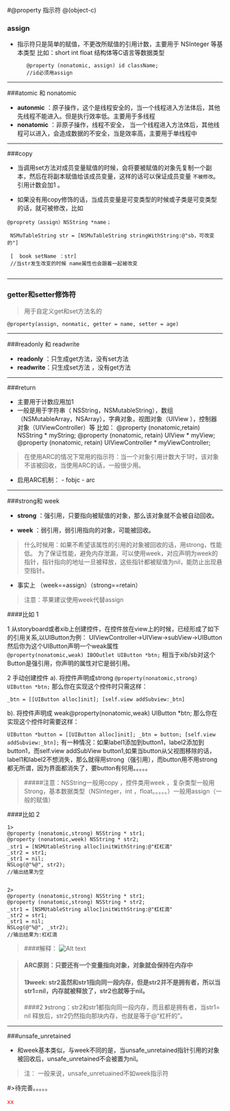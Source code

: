#@property 指示符
@(object-c)

###  assign
- 指示符只是简单的赋值，不更改所赋值的引用计数，主要用于 NSInteger 等基本类型
 比如：short    int   float  结构体等C语言等数据类型
    ```
       @property (nonatomic, assign) id className;
       //id必须用assign
 
    ```
 
------------------------
###atomic 和 nonatomic

- **autonmic**  ：原子操作，这个是线程安全的，当一个线程进入方法体后，其他先线程不能进入。但是执行效率低。主要用于多线程
-  **nonatomic** ：非原子操作，线程不安全， 当一个线程进入方法体后，其他线程可以进入，会造成数据的不安全，当是效率高，主要用于单线程中
- ------------------------------
###copy
- 当调用set方法对成员变量赋值的时候，会将要被赋值的对象先复制一个副本，然后在将副本赋值给该成员变量，这样的话可以保证成员变量 `不被修改`。引用计数会加1 。

- 如果没有用copy修饰的话，当成员变量是可变类型的时候或子类是可变类型的话，就可被修改，比如
 ```
 @proprety（assign）NSString *name；
  
  NSMuTableString str = [NSMuTableString stringWithString:@"sb，可改变的"]
  
  [  book setName ：str]
  //当str发生改变的时候 name属性也会跟着一起被改变
  
   ```
 
-------------------------------------

### getter和setter修饰符

> 用于自定义get和set方法名的

``` @property(assign, nonmatic, getter = name, setter = age)  ```

----------------------
###readonly 和 readwrite
-  **readonly** ：只生成get方法，没有set方法
-  **readwrite**：只生成set方法 ，没有get方法

------------------------
###return
- 主要用于计数应用加1
- 一般是用于字符串（ NSString，NSMutableString），数组（NSMutableArray，NSArray），字典对象，视图对象（UIView ），控制器对象（UIViewController）等 
比如： 
@property (nonatomic,retain) NSString * myString; 
@property (nonatomic, retain) UIView * myView; 
@property (nonatomic, retain) UIViewController * myViewController; 
>在使用ARC的情况下常用的指示符：当一个对象引用计数大于1时，该对象不该被回收，当使用ARC的话，一般很少用。
- 启用ARC机制：  - fobjc - arc

-------------------------------------
###strong和 week
-  **strong** ：强引用，只要指向被赋值的对象，那么该对象就不会被自动回收。


-   **week** ：弱引用，弱引用指向的对象，可能被回收。

>什么时候用：如果不希望该属性的引用的对象被回收的话，用strong，性能低。
>为了保证性能，避免内存泄漏，可以使用week，对应声明为week的指针，指针指向的地址一旦被释放，这些指针都被赋值为nil，能防止出现悬空指针。



- 事实上 （week==assign）（strong==retain）

>注意：苹果建议使用week代替assign

####比如 1


1  从storyboard或者xib上创建控件，在控件放在view上的时候，已经形成了如下的引用关系,以UIButton为例：
UIViewController->UIView->subView->UIButton然后你为这个UIButton声明一个weak属性  
`@property(nonatomic,weak) IBOOutlet UIButton *btn;`
相当于xib/sb对这个Button是强引用，你声明的属性对它是弱引用。

2 手动创建控件
a). 将控件声明成strong
`@property(nonatomic,strong) UIButton *btn;`
那么你在实现这个控件时只需这样：

`
_btn = [[UIButton alloc]init];
[self.view addSubview:_btn]
`

b). 将控件声明成
weak@property(nonatomic,weak) UIButton *btn;
那么你在实现这个控件时需要这样：


`
UIButton *button = [[UIButton alloc]init];
_btn = button;
[self.view addSubview:_btn];
`
有一种情况：如果label1添加到button1，label2添加到button1，而self.view addSubView button1,如果当button从父视图移除的话，label1和label2不想消失，那么就得用strong（强引用），而button用不用strong都无所谓，因为界面都消失了，要button有何用。。。。。

>#####注意：NSString一般用copy ，控件类用week ，复杂类型一般用Strong，基本数据类型（NSInteger，int ，float。。。。。）一般用assign（一般的赋值）

####比如 2

```
1>
@property (nonatomic,strong) NSString * str1; 
@property (nonatomic,week) NSString * str2; 
_str1 = [NSMUtableString alloc]initWithString:@"杠杠滴"
_str2 = str1;
_str1 = nil;
NSLog(@"%@", str2);
//输出结果为空


2>
@property (nonatomic,strong) NSString * str1; 
@property (nonatomic,strong) NSString * str2; 
_str1 = [NSMUtableString alloc]initWithString:@"杠杠滴"
_str2 = str1;
_str1 = nil;
NSLog(@"%@", _str2);
//输出结果为:杠杠滴
```
>####解释：
![Alt text](./1450627289258.png)

> #### ARC原则：只要还有一个变量指向对象，对象就会保持在内存中
> #### 1》week: str2虽然和str1指向同一段内存，但是str2并不是拥有者，所以当str1=nil，内存就被释放了，str2也就等于nil。
> ####2 》strong：str2和str1都指向同一段内存，而且都是拥有者，当str1= nil 释放后，str2仍然指向那块内存，也就是等于@“杠杆的”。


-----------------------
###unsafe_unretained
- 和week基本类似，与week不同的是，当unsafe_unretained指针引用的对象被回收后，unsafe_unretained不会被置为nil。
>注： 一般来说，unsafe_unretuained不如week指示符


#>待完善。。。。。

<font color=red>xx</font>
